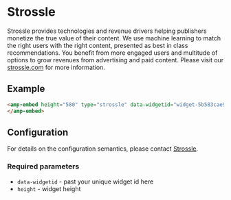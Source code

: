 # Strossle

Strossle provides technologies and revenue drivers helping publishers monetize the true value of their content. We use machine learning to match the right users with the right content, presented as best in class recommendations. You benefit from more engaged users and multitude of options to grow revenues from advertising and paid content. Please visit our [strossle.com](https://strossle.com) for more information.

## Example

```html
<amp-embed height="580" type="strossle" data-widgetid="widget-5b583cae934ad">
</amp-embed>
```

## Configuration

For details on the configuration semantics, please contact [Strossle](https://strossle.com/contact/).

### Required parameters

-   `data-widgetid` - past your unique widget id here
-   `height` - widget height
